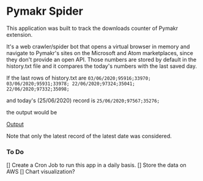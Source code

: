 # Pymakr Spider

This application was built to track the downloads counter of Pymakr extension. 

It's a web crawler/spider bot that opens a virtual browser in memory and navigate to Pymakr's sites on the Microsoft and Atom marketplaces, since they don't provide an open API. Those numbers are stored by default in the history.txt file and it compares the today's numbers with the last saved day.

If the last rows of history.txt are 
`
03/06/2020;95916;33970;
03/06/2020;95931;33978;
22/06/2020;97324;35041;
22/06/2020;97332;35098;
`

and today's (25/06/2020) record is
`
25/06/2020;97567;35276;
`

the output would be 

[Output](https://i.imgur.com/1XD07D4.png)

Note that only the latest record of the latest date was considered.

### To Do
[] Create a Cron Job to run this app in a daily basis. 
[] Store the data on AWS
[] Chart visualization? 



